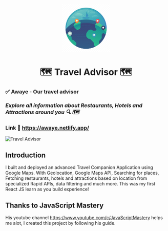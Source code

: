 <div align='center'>
<img src='./public/logo2.png' width='150px' height='150px'/>
</div>
<div align='center'>
<h1>🗺 Travel Advisor 🗺</h1>
</div>

### ✅ Awaye - Our travel advisor

### _Explore all information about Restaurants, Hotels and Attractions around you  🔍 🗺_

### Link :link: https://awaye.netlify.app/

![Travel Advisor](https://i.ibb.co/qph2cZn/image.pngg)

## Introduction

I built and deployed an advanced Travel Companion Application using Google Maps. With Geolocation, Google Maps API, Searching for places, Fetching restaurants, hotels and attractions based on location from specialized Rapid APIs, data filtering and much more.
This was my first React JS learn as you build experience!


## Thanks to JavaScript Mastery
His youtube channel https://www.youtube.com/c/JavaScriptMastery helps me alot, I created this project by following his guide.

